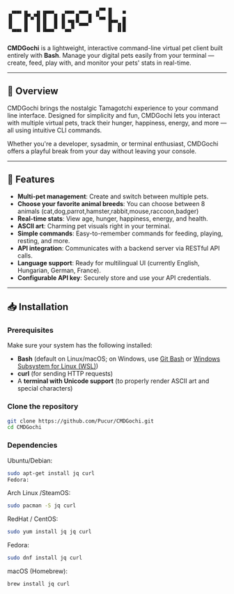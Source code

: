 ```plaintext
 ▗▄▄▖▗▖  ▗▖▗▄▄▄   ▗▄▄▖ ▄▄▄  ▗▞▀▘▐▌   ▄ 
▐▌   ▐▛▚▞▜▌▐▌  █ ▐▌   █   █ ▝▚▄▖▐▌   ▄ 
▐▌   ▐▌  ▐▌▐▌  █ ▐▌▝▜▌▀▄▄▄▀     ▐▛▀▚▖█ 
▝▚▄▄▖▐▌  ▐▌▐▙▄▄▀ ▝▚▄▞▘          ▐▌ ▐▌█ 
                         
```

**CMDGochi** is a lightweight, interactive command-line virtual pet client built entirely with **Bash**. Manage your digital pets easily from your terminal — create, feed, play with, and monitor your pets' stats in real-time.

---

## 🚀 Overview

CMDGochi brings the nostalgic Tamagotchi experience to your command line interface. Designed for simplicity and fun, CMDGochi lets you interact with multiple virtual pets, track their hunger, happiness, energy, and more — all using intuitive CLI commands.

Whether you're a developer, sysadmin, or terminal enthusiast, CMDGochi offers a playful break from your day without leaving your console.

---

## 🎯 Features

- **Multi-pet management**: Create and switch between multiple pets.
- **Choose your favorite animal breeds**: You can choose between 8 animals (cat,dog,parrot,hamster,rabbit,mouse,raccoon,badger)
- **Real-time stats**: View age, hunger, happiness, energy, and health.
- **ASCII art**: Charming pet visuals right in your terminal.
- **Simple commands**: Easy-to-remember commands for feeding, playing, resting, and more.
- **API integration**: Communicates with a backend server via RESTful API calls.
- **Language support**: Ready for multilingual UI (currently English, Hungarian, German, France).
- **Configurable API key**: Securely store and use your API credentials.

---

## 📥 Installation

### Prerequisites

Make sure your system has the following installed:

- **Bash** (default on Linux/macOS; on Windows, use [Git Bash](https://gitforwindows.org/) or [Windows Subsystem for Linux (WSL)](https://learn.microsoft.com/en-us/windows/wsl/install))
- **curl** (for sending HTTP requests)
- A **terminal with Unicode support** (to properly render ASCII art and special characters)

### Clone the repository

```bash
git clone https://github.com/Pucur/CMDGochi.git
cd CMDGochi
```
### Dependencies
Ubuntu/Debian:
```bash
sudo apt-get install jq curl
Fedora:
```
Arch Linux /SteamOS:
```bash
sudo pacman -S jq curl
```
RedHat / CentOS:
```bash
sudo yum install jq jq curl
```
Fedora:
```bash
sudo dnf install jq curl
```
macOS (Homebrew):
```bash
brew install jq curl
```
